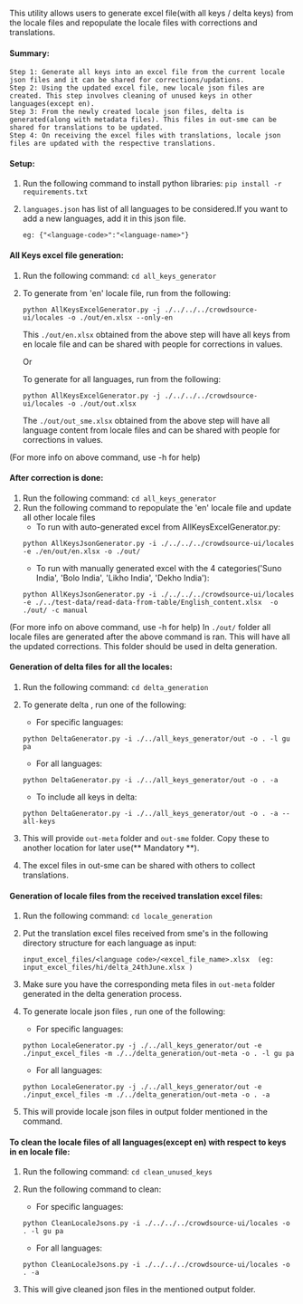 This utility allows users to generate excel file(with all keys / delta keys) from the locale files and repopulate the locale files with corrections and translations.

#### Summary:
    Step 1: Generate all keys into an excel file from the current locale json files and it can be shared for corrections/updations.
    Step 2: Using the updated excel file, new locale json files are created. This step involves cleaning of unused keys in other languages(except en).
    Step 3: From the newly created locale json files, delta is generated(along with metadata files). This files in out-sme can be shared for translations to be updated.
    Step 4: On receiving the excel files with translations, locale json files are updated with the respective translations.

#### Setup:

1. Run the following command to install python libraries:  `pip install -r requirements.txt`

2. `languages.json` has list of all languages to be considered.If you want to add a new languages, add it in this json file.
    ```
    eg: {"<language-code>":"<language-name>"}
    ```


#### All Keys excel file generation:

1. Run the following command: `cd all_keys_generator`
2. To generate from 'en' locale file, run from the following:
   ```
   python AllKeysExcelGenerator.py -j ./../../../crowdsource-ui/locales -o ./out/en.xlsx --only-en
   ```

   This `./out/en.xlsx` obtained from the above step will have all keys from en locale file and can be shared with people for corrections in values.

   Or

   To generate for all languages, run from the following:
   ```
   python AllKeysExcelGenerator.py -j ./../../../crowdsource-ui/locales -o ./out/out.xlsx
   ```

   The `./out/out_sme.xlsx` obtained from the above step will have all language content from locale files and can be shared with people for corrections in values.

(For more info on above command, use -h for help)

#### After correction is done:

1. Run the following command: `cd all_keys_generator`
2. Run the following command to repopulate the 'en' locale file and update all other locale files
   - To run with auto-generated excel from AllKeysExcelGenerator.py:
   ```
   python AllKeysJsonGenerator.py -i ./../../../crowdsource-ui/locales -e ./en/out/en.xlsx -o ./out/
   ```
   - To run with manually generated excel with the 4 categories('Suno India', 'Bolo India', 'Likho India', 'Dekho India'):
   ```
   python AllKeysJsonGenerator.py -i ./../../../crowdsource-ui/locales -e ./../test-data/read-data-from-table/English_content.xlsx  -o ./out/ -c manual
   ```

(For more info on above command, use -h for help)
In `./out/` folder all locale files are generated after the above command is ran. This will have all the updated corrections. This folder should be used in delta generation. 

#### Generation of delta files for all the locales:

1. Run the following command: `cd delta_generation`
2. To generate delta , run one of the following:

   - For specific languages:

   ```
   python DeltaGenerator.py -i ./../all_keys_generator/out -o . -l gu pa
   ```

   - For all languages:

   ```
   python DeltaGenerator.py -i ./../all_keys_generator/out -o . -a
   ```

   - To include all keys in delta:

   ```
   python DeltaGenerator.py -i ./../all_keys_generator/out -o . -a --all-keys
   ```
3. This will provide `out-meta` folder and `out-sme` folder. Copy these to another location for later use(** Mandatory **).
4. The excel files in out-sme can be shared with others to collect translations.

#### Generation of locale files from the received translation excel files:

1. Run the following command: `cd locale_generation`
2. Put the translation excel files received from sme's in the following directory structure for each language as input:
    ```
    input_excel_files/<language code>/<excel_file_name>.xlsx  (eg: input_excel_files/hi/delta_24thJune.xlsx )
    ```
3. Make sure you have the corresponding meta files in `out-meta` folder generated in the delta generation process.
4. To generate locale json files , run one of the following:

   - For specific languages:

   ```
   python LocaleGenerator.py -j ./../all_keys_generator/out -e ./input_excel_files -m ./../delta_generation/out-meta -o . -l gu pa
   ```

   - For all languages:

   ```
   python LocaleGenerator.py -j ./../all_keys_generator/out -e ./input_excel_files -m ./../delta_generation/out-meta -o . -a
   ```
5. This will provide locale json files in output folder mentioned in the command.

#### To clean the locale files of all languages(except en) with respect to keys in en locale file:

1. Run the following command: `cd clean_unused_keys`
2. Run the following command to clean:

   - For specific languages:

   ```
   python CleanLocaleJsons.py -i ./../../../crowdsource-ui/locales -o . -l gu pa
   ```
   - For all languages:

   ```
   python CleanLocaleJsons.py -i ./../../../crowdsource-ui/locales -o . -a 
   ```
3. This will give cleaned json files in the mentioned output folder.
